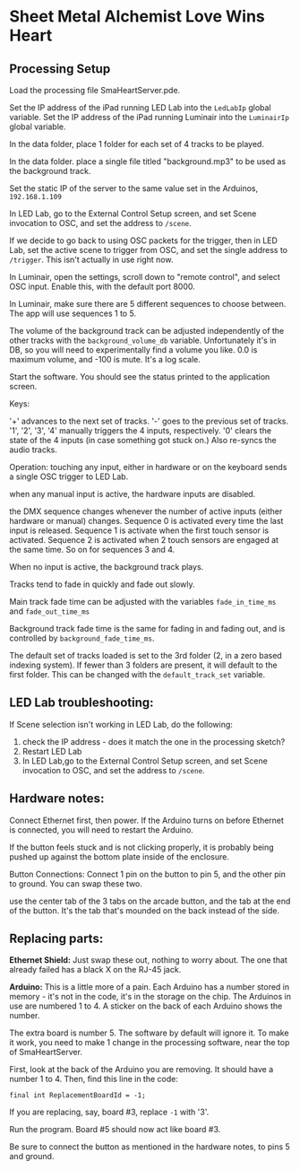 # Sheet Metal Alchemist Love Wins Heart


## Processing Setup

Load the processing file SmaHeartServer.pde.

Set the IP address of the iPad running LED Lab into the `LedLabIp` global variable.
Set the IP address of the iPad running Luminair into the `LuminairIp` global variable.

In the data folder, place 1 folder for each set of 4 tracks to be played.

In the data folder. place a single file titled "background.mp3" to be used as the background track.

Set the static IP of the server to the same value set in the Arduinos, `192.168.1.109`

In LED Lab, go to the External Control Setup screen, and set Scene invocation to OSC, and set the address to `/scene`. 

If we decide to go back to using OSC packets for the trigger, then in LED Lab, set the active scene to trigger from OSC, and set the single address to `/trigger`. This isn't actually in use right now.

In Luminair, open the settings, scroll down to "remote control", and select OSC input. Enable this, with the default port 8000.

In Luminair, make sure there are 5 different sequences to choose between. The app will use sequences 1 to 5.

The volume of the background track can be adjusted independently of the other tracks with the `background_volume_db` variable. Unfortunately it's in DB, so you will need to experimentally find a volume you like. 0.0 is maximum volume, and -100 is mute. It's a log scale.

Start the software. You should see the status printed to the application screen.

Keys:

'+'     advances to the next set of tracks.
'-'     goes to the previous set of tracks.
'1', '2', '3', '4'      manually triggers the 4 inputs, respectively.
'0'     clears the state of the 4 inputs (in case something got stuck on.) Also re-syncs the audio tracks.


Operation:
touching any input, either in hardware or on the keyboard sends a single OSC trigger to LED Lab.

when any manual input is active, the hardware inputs are disabled.

the DMX sequence changes whenever the number of active inputs (either hardware or manual) changes.
Sequence 0 is activated every time the last input is released.
Sequence 1 is activate when the first touch sensor is activated.
Sequence 2 is activated when 2 touch sensors are engaged at the same time.
So on for sequences 3 and 4.

When no input is active, the background track plays.

Tracks tend to fade in quickly and fade out slowly.

Main track fade time can be adjusted with the variables `fade_in_time_ms` and `fade_out_time_ms`

Background track fade time is the same for fading in and fading out, and is controlled by `background_fade_time_ms`.

The default set of tracks loaded is set to the 3rd folder (2, in a zero based indexing system). If fewer than 3 folders are present, it will default to the first folder. This can be changed with the `default_track_set` variable.

## LED Lab troubleshooting:

If Scene selection isn't working in LED Lab, do the following:

1. check the IP address - does it match the one in the processing sketch?
2. Restart LED Lab
3. In LED Lab,go to the External Control Setup screen, and set Scene invocation to OSC, and set the address to `/scene`.

## Hardware notes:

Connect Ethernet first, then power. If the Arduino turns on before Ethernet is connected, you will need to restart the Arduino.

If the button feels stuck and is not clicking properly, it is probably being pushed up against the bottom plate inside of the enclosure. 

Button Connections: Connect 1 pin on the button to pin 5, and the other pin to ground. You can swap these two.

use the center tab of the 3 tabs on the arcade button, and the tab at the end of the button. It's the tab that's mounded on the back instead of the side.


## Replacing parts:

**Ethernet Shield:** Just swap these out, nothing to worry about. The one that already failed has a black X on the RJ-45 jack.

**Arduino:** This is a little more of a pain. Each Arduino has a number stored in memory - it's not in the code, it's in the storage on the chip. The Arduinos in use are numbered 1 to 4. A sticker on the back of each Arduino shows the number.

The extra board is number 5. The software by default will ignore it. To make it work, you need to make 1 change in the processing software, near the top of SmaHeartServer.

First, look at the back of the Arduino you are removing. It should have a number 1 to 4. Then, find this line in the code:

`final int ReplacementBoardId = -1;`

If you are replacing, say, board #3, replace `-1` with '3'.

Run the program. Board #5 should now act like board #3.

Be sure to connect the button as mentioned in the hardware notes, to pins 5 and ground.
